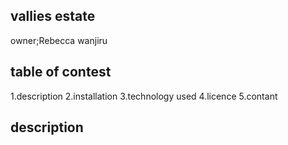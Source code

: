 ## vallies estate
owner;Rebecca wanjiru
## table of contest
1.description
2.installation
3.technology used
4.licence
5.contant
## description

